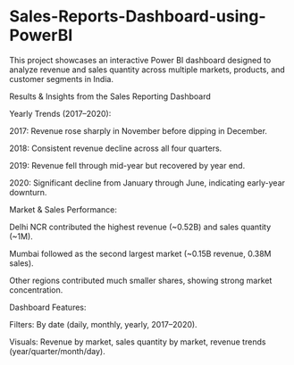# Sales-Reports-Dashboard-using-PowerBI
This project showcases an interactive Power BI dashboard designed to analyze revenue and sales quantity across multiple markets, products, and customer segments in India.

Results & Insights from the Sales Reporting Dashboard

Yearly Trends (2017–2020):

2017: Revenue rose sharply in November before dipping in December.

2018: Consistent revenue decline across all four quarters.

2019: Revenue fell through mid-year but recovered by year end.

2020: Significant decline from January through June, indicating early-year downturn.

Market & Sales Performance:

Delhi NCR contributed the highest revenue (~0.52B) and sales quantity (~1M).

Mumbai followed as the second largest market (~0.15B revenue, 0.38M sales).

Other regions contributed much smaller shares, showing strong market concentration.

Dashboard Features:

Filters: By date (daily, monthly, yearly, 2017–2020).

Visuals: Revenue by market, sales quantity by market, revenue trends (year/quarter/month/day).

